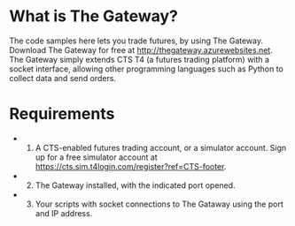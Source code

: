 What is The Gateway?
===
The code samples here lets you trade futures, by using The Gateway.
Download The Gateway for free at http://thegateway.azurewebsites.net.
The Gateway simply extends CTS T4 (a futures trading platform) with a socket interface, allowing other programming languages such as Python to collect data and send orders.

Requirements
===
- 1. A CTS-enabled futures trading account, or a simulator account. Sign up for a free simulator account at https://cts.sim.t4login.com/register?ref=CTS-footer.
- 2. The Gateway installed, with the indicated port opened.
- 3. Your scripts with socket connections to The Gataway using the port and IP address.








